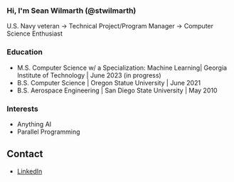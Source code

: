 ### Hi, I'm Sean Wilmarth (@stwilmarth)

U.S. Navy veteran -> Technical Project/Program Manager -> Computer Science Enthusiast

### Education
- M.S. Computer Science w/ a Specialization: Machine Learning| Georgia Institute of Technology | June 2023 (in progress)
- B.S. Computer Science | Oregon Statue University | June 2021
- B.S. Aerospace Engineering | San Diego State University | May 2010 

### Interests
- Anything AI
- Parallel Programming

## Contact
- [LinkedIn](https://www.linkedin.com/in/seanwilmarth/)

<!---
stwilmarth/stwilmarth is a ✨ special ✨ repository because its `README.md` (this file) appears on your GitHub profile.
You can click the Preview link to take a look at your changes.
--->
